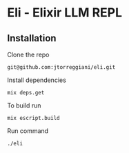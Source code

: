 # Eli - Elixir LLM REPL

## Installation

Clone the repo
```
git@github.com:jtorreggiani/eli.git
```

Install dependencies

```
mix deps.get
```

To build run

```
mix escript.build
```

Run command

```
./eli
```
